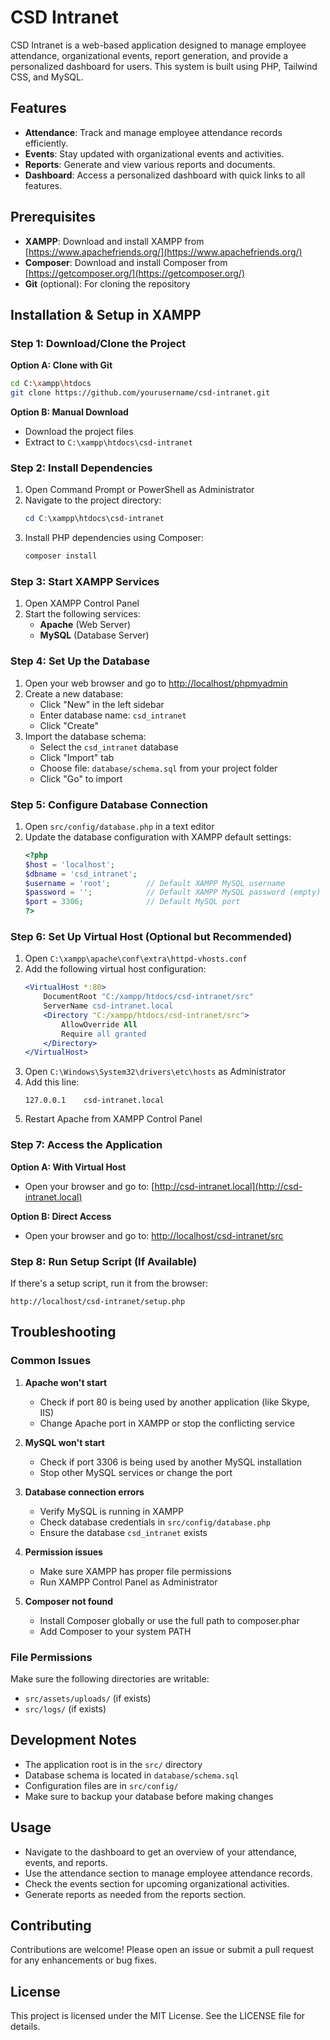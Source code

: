# CSD Intranet

CSD Intranet is a web-based application designed to manage employee attendance, organizational events, report generation, and provide a personalized dashboard for users. This system is built using PHP, Tailwind CSS, and MySQL.

## Features

- **Attendance**: Track and manage employee attendance records efficiently.
- **Events**: Stay updated with organizational events and activities.
- **Reports**: Generate and view various reports and documents.
- **Dashboard**: Access a personalized dashboard with quick links to all features.

## Prerequisites

- **XAMPP**: Download and install XAMPP from [https://www.apachefriends.org/](https://www.apachefriends.org/)
- **Composer**: Download and install Composer from [https://getcomposer.org/](https://getcomposer.org/)
- **Git** (optional): For cloning the repository

## Installation & Setup in XAMPP

### Step 1: Download/Clone the Project

**Option A: Clone with Git**
```bash
cd C:\xampp\htdocs
git clone https://github.com/yourusername/csd-intranet.git
```

**Option B: Manual Download**
- Download the project files
- Extract to `C:\xampp\htdocs\csd-intranet`

### Step 2: Install Dependencies

1. Open Command Prompt or PowerShell as Administrator
2. Navigate to the project directory:
   ```powershell
   cd C:\xampp\htdocs\csd-intranet
   ```
3. Install PHP dependencies using Composer:
   ```powershell
   composer install
   ```

### Step 3: Start XAMPP Services

1. Open XAMPP Control Panel
2. Start the following services:
   - **Apache** (Web Server)
   - **MySQL** (Database Server)

### Step 4: Set Up the Database

1. Open your web browser and go to [http://localhost/phpmyadmin](http://localhost/phpmyadmin)
2. Create a new database:
   - Click "New" in the left sidebar
   - Enter database name: `csd_intranet`
   - Click "Create"
3. Import the database schema:
   - Select the `csd_intranet` database
   - Click "Import" tab
   - Choose file: `database/schema.sql` from your project folder
   - Click "Go" to import

### Step 5: Configure Database Connection

1. Open `src/config/database.php` in a text editor
2. Update the database configuration with XAMPP default settings:
   ```php
   <?php
   $host = 'localhost';
   $dbname = 'csd_intranet';
   $username = 'root';        // Default XAMPP MySQL username
   $password = '';            // Default XAMPP MySQL password (empty)
   $port = 3306;              // Default MySQL port
   ?>
   ```

### Step 6: Set Up Virtual Host (Optional but Recommended)

1. Open `C:\xampp\apache\conf\extra\httpd-vhosts.conf`
2. Add the following virtual host configuration:
   ```apache
   <VirtualHost *:80>
       DocumentRoot "C:/xampp/htdocs/csd-intranet/src"
       ServerName csd-intranet.local
       <Directory "C:/xampp/htdocs/csd-intranet/src">
           AllowOverride All
           Require all granted
       </Directory>
   </VirtualHost>
   ```
3. Open `C:\Windows\System32\drivers\etc\hosts` as Administrator
4. Add this line:
   ```
   127.0.0.1    csd-intranet.local
   ```
5. Restart Apache from XAMPP Control Panel

### Step 7: Access the Application

**Option A: With Virtual Host**
- Open your browser and go to: [http://csd-intranet.local](http://csd-intranet.local)

**Option B: Direct Access**
- Open your browser and go to: [http://localhost/csd-intranet/src](http://localhost/csd-intranet/src)

### Step 8: Run Setup Script (If Available)

If there's a setup script, run it from the browser:
```
http://localhost/csd-intranet/setup.php
```

## Troubleshooting

### Common Issues

1. **Apache won't start**
   - Check if port 80 is being used by another application (like Skype, IIS)
   - Change Apache port in XAMPP or stop the conflicting service

2. **MySQL won't start**
   - Check if port 3306 is being used by another MySQL installation
   - Stop other MySQL services or change the port

3. **Database connection errors**
   - Verify MySQL is running in XAMPP
   - Check database credentials in `src/config/database.php`
   - Ensure the database `csd_intranet` exists

4. **Permission issues**
   - Make sure XAMPP has proper file permissions
   - Run XAMPP Control Panel as Administrator

5. **Composer not found**
   - Install Composer globally or use the full path to composer.phar
   - Add Composer to your system PATH

### File Permissions

Make sure the following directories are writable:
- `src/assets/uploads/` (if exists)
- `src/logs/` (if exists)

## Development Notes

- The application root is in the `src/` directory
- Database schema is located in `database/schema.sql`
- Configuration files are in `src/config/`
- Make sure to backup your database before making changes

## Usage

- Navigate to the dashboard to get an overview of your attendance, events, and reports.
- Use the attendance section to manage employee attendance records.
- Check the events section for upcoming organizational activities.
- Generate reports as needed from the reports section.

## Contributing

Contributions are welcome! Please open an issue or submit a pull request for any enhancements or bug fixes.

## License

This project is licensed under the MIT License. See the LICENSE file for details.